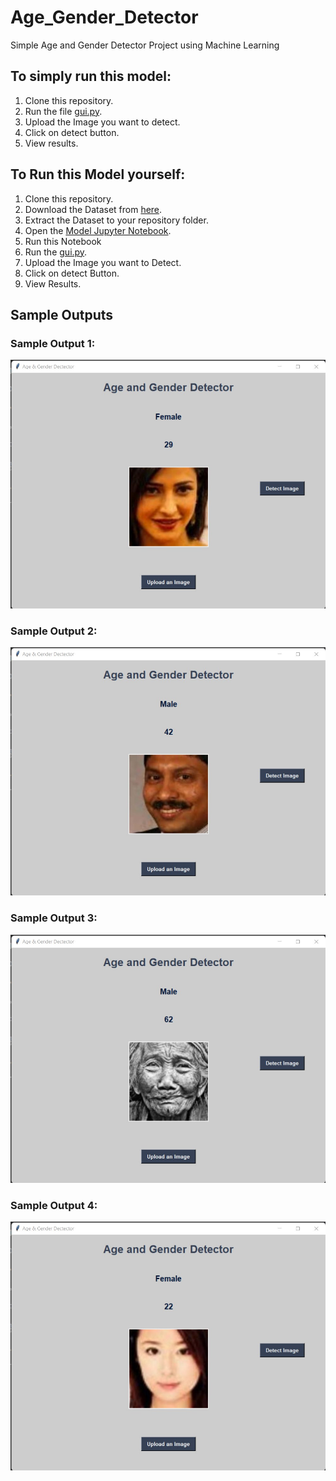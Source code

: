# Age_Gender_Detector
Simple Age and Gender Detector Project using Machine Learning

## To simply run this model:
1. Clone this repository.
2. Run the file [gui.py](https://github.com/praju1321/Age_Gender_Detector/blob/main/gui.py).
3. Upload the Image you want to detect.
4. Click on detect button.
5. View results.

## To Run this Model yourself:
1. Clone this repository.
2. Download the Dataset from [here](https://www.kaggle.com/datasets/jangedoo/utkface-new).
3. Extract the Dataset to your repository folder.
4. Open the [Model Jupyter Notebook](https://github.com/praju1321/Age_Gender_Detector/blob/main/Model.ipynb).
5. Run this Notebook
6. Run the [gui.py](https://github.com/praju1321/Age_Gender_Detector/blob/main/gui.py).
7. Upload the Image you want to Detect.
8. Click on detect Button.
9. View Results.

## Sample Outputs
### Sample Output 1:
![Sample Output 1](https://github.com/praju1321/Age_Gender_Detector/blob/main/Sample_Outputs/Sample_Output-1.jpg)
### Sample Output 2:
![Sample Output 2](https://github.com/praju1321/Age_Gender_Detector/blob/main/Sample_Outputs/Sample_Output-2.jpg)
### Sample Output 3:
![Sample Output 3](https://github.com/praju1321/Age_Gender_Detector/blob/main/Sample_Outputs/Sample_Output-3.jpg)
### Sample Output 4:
![Sample Output 4](https://github.com/praju1321/Age_Gender_Detector/blob/main/Sample_Outputs/Sample_Output-4.jpg)
